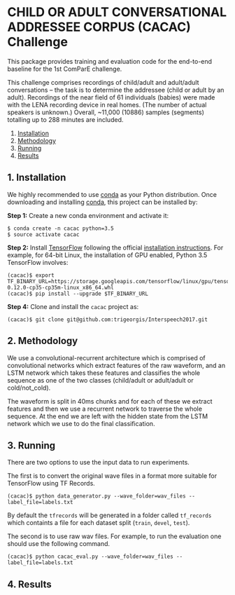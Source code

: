 # CHILD OR ADULT CONVERSATIONAL ADDRESSEE CORPUS (CACAC) Challenge
This package provides training and evaluation code for the end-to-end baseline
for the 1st ComParE challenge.

This challenge comprises recordings of child/adult and adult/adult
conversations – the task is to determine the addressee (child or adult
by an adult).
Recordings of the near field of 61 individuals (babies) were made with
the LENA recording device in real homes. (The number of actual speakers
is unknown.) Overall, ~11,000 (10886) samples (segments) totalling up to
288 minutes are included.


1. [Installation](#installation)
2. [Methodology](#methodology)
3. [Running](#running)
4. [Results](#results)

## 1. Installation
We highly recommended to use [conda](http://conda.pydata.org/miniconda.html) as your Python distribution.
Once downloading and installing [conda](http://conda.pydata.org/miniconda.html), this project can be installed by:

**Step 1:** Create a new conda environment and activate it:
```console
$ conda create -n cacac python=3.5
$ source activate cacac
```

**Step 2:** Install [TensorFlow](https://www.tensorflow.org/) following the 
official [installation instructions](https://www.tensorflow.org/versions/r0.12/get_started/os_setup.html). 
For example, for 64-bit Linux, the installation of GPU enabled, Python 3.5 TensorFlow involves:
```console
(cacac)$ export TF_BINARY_URL=https://storage.googleapis.com/tensorflow/linux/gpu/tensorflow_gpu-0.12.0-cp35-cp35m-linux_x86_64.whl
(cacac)$ pip install --upgrade $TF_BINARY_URL
```

**Step 4:** Clone and install the `cacac` project as:
```console
(cacac)$ git clone git@github.com:trigeorgis/Interspeech2017.git
```

## 2. Methodology

We use a convolutional-recurrent architecture which is comprised of convolutional networks
which extract features of the raw waveform, and an LSTM network which takes these features
and classifies the whole sequence as one of the two classes (child/adult or adult/adult or cold/not_cold).

The waveform is split in 40ms chunks and for each of these we extract features and then 
we use a recurrent network to traverse the whole sequence. At the end we are left with 
the hidden state from the LSTM network which we use to do the final classification.

## 3. Running

There are two options to use the input data to run experiments.

The first is to convert the original wave files in a format more suitable for
TensorFlow using TF Records.

```console
(cacac)$ python data_generator.py --wave_folder=wav_files --label_file=labels.txt
```

By default the `tfrecords` will be generated in a folder called `tf_records` which 
containts a file for each dataset split (`train`, `devel`, `test`).

The second is to use raw wav files. For example, to run the evaluation one should use
the following command.

```console
(cacac)$ python cacac_eval.py --wave_folder=wav_files --label_file=labels.txt
```

## 4. Results

